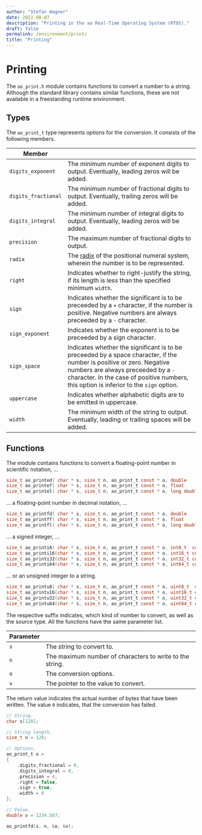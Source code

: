 ```yaml
---
author: "Stefan Wagner"
date: 2022-08-07
description: "Printing in the ao Real-Time Operating System (RTOS)."
draft: false
permalink: /environment/print/
title: "Printing"
---
```


# Printing

The `ao_print.h` module contains functions to convert a number to a string. Although the standard library contains similar functions, these are not available in a freestanding runtime environment.

## Types

The `ao_print_t` type represents options for the conversion. It consists of the following members.

| Member | |
|--------|-|
| `digits_exponent` | The minimum number of exponent digits to output. Eventually, leading zeros will be added. |
| `digits_fractional` | The minimum number of fractional digits to output. Eventually, trailing zeros will be added. |
| `digits_integral` | The minimum number of integral digits to output. Eventually, leading zeros will be added. |
| `precision` | The maximum number of fractional digits to output. |
| `radix` | The [radix](https://en.wikipedia.org/wiki/Radix) of the positional numeral system, wherein the number is to be represented. |
| `right` | Indicates whether to right-justify the string, if its length is less than the specified minimum `width`. |
| `sign` | Indicates whether the significant is to be preceeded by a `+` character, if the number is positive. Negative numbers are always preceeded by a `-` character. |
| `sign_exponent` | Indicates whether the exponent is to be preceeded by a sign character. |
| `sign_space` | Indicates whether the significant is to be preceeded by a space character, if the number is positive or zero. Negative numbers are always preceeded by a `-` character. In the case of positive numbers, this option is inferior to the `sign` option. |
| `uppercase` | Indicates whether alphabetic digits are to be emitted in uppercase. |
| `width` | The minimum width of the string to output. Eventually, leading or trailing spaces will be added. |

## Functions

The module contains functions to convert a floating-point number in scientific notation, ...

```c
size_t ao_printed( char * s, size_t n, ao_print_t const * o, double      const * v);
size_t ao_printef( char * s, size_t n, ao_print_t const * o, float       const * v);
size_t ao_printel( char * s, size_t n, ao_print_t const * o, long double const * v);
```

... a floating-point number in decimal notation, ...

```c
size_t ao_printfd( char * s, size_t n, ao_print_t const * o, double      const * v);
size_t ao_printff( char * s, size_t n, ao_print_t const * o, float       const * v);
size_t ao_printfl( char * s, size_t n, ao_print_t const * o, long double const * v);
```

... a signed integer, ...

```c
size_t ao_printi8( char * s, size_t n, ao_print_t const * o, int8_t  const * v);
size_t ao_printi16(char * s, size_t n, ao_print_t const * o, int16_t const * v);
size_t ao_printi32(char * s, size_t n, ao_print_t const * o, int32_t const * v);
size_t ao_printi64(char * s, size_t n, ao_print_t const * o, int64_t const * v);
```

... or an unsigned integer to a string.

```c
size_t ao_printu8( char * s, size_t n, ao_print_t const * o, uint8_t  const * v);
size_t ao_printu16(char * s, size_t n, ao_print_t const * o, uint16_t const * v);
size_t ao_printu32(char * s, size_t n, ao_print_t const * o, uint32_t const * v);
size_t ao_printu64(char * s, size_t n, ao_print_t const * o, uint64_t const * v);
```

The respective suffix indicates, which kind of number to convert, as well as the source type. All the functions have the same parameter list.

| Parameter | |
|-----------|-|
| `s` | The string to convert to. |
| `n` | The maximum number of characters to write to the string. |
| `o` | The conversion options. |
| `v` | The pointer to the value to convert. |

The return value indicates the actual number of bytes that have been written. The value `0` indicates, that the conversion has failed.

```c
// String.
char s[128];

// String length.
size_t n = 128;

// Options.
ao_print_t o = 
{
    .digits_fractional = 0,
    .digits_integral = 0,
    .precision = 4,
    .right = false,
    .sign = true,
    .width = 0
};

// Value.
double v = 1234.567;
```

```c
ao_printfd(s, n, &o, &v);
```
